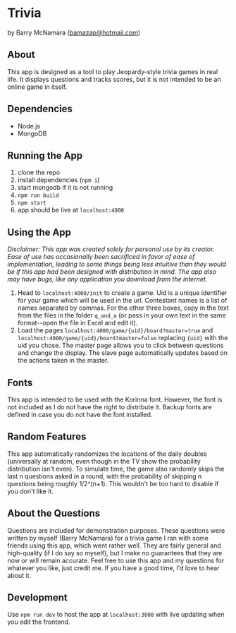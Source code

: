 # Trivia

by Barry McNamara (bamazap@hotmail.com)

## About

This app is designed as a tool to play Jeopardy-style trivia games in real
life. It displays questions and tracks scores, but it is not intended to be
an online game in itself.

## Dependencies

- Node.js
- MongoDB

## Running the App

1. clone the repo
2. install dependencies (`npm i`)
3. start mongodb if it is not running
4. `npm run build`
5. `npm start`
6. app should be live at `localhost:4000`

## Using the App

_Disclaimer: This app was created solely for personal use by its creator. Ease
of use has occasionally been sacrificed in favor of ease of implementation,
leading to some things being less intuitive than they would be if this app had
been designed with distribution in mind. The app also may have bugs, like any
application you download from the internet._

1. Head to `localhost:4000/init` to create a game. Uid is a unique identifier
   for your game which will be used in the url. Contestant names is a list of names
   separated by commas. For the other three boxes, copy in the text from the files
   in the folder `q_and_a` (or pass in your own text in the same format--open the
   file in Excel and edit it).
2. Load the pages `localhost:4000/game/{uid}/board?master=true` and
   `localhost:4000/game/{uid}/board?master=false` replacing `{uid}` with the
   uid you chose. The master page allows you to click between questions and
   change the display. The slave page automatically updates based on the
   actions taken in the master.

## Fonts

This app is intended to be used with the Korinna font. However, the font is not
included as I do not have the right to distribute it. Backup fonts are defined
in case you do not have the font installed.

## Random Features

This app automatically randomizes the locations of the daily doubles
(universally at random, even though in the TV show the probability distribution
isn't even). To simulate time, the game also randomly skips the last n questions
asked in a round, with the probability of skipping n questions being roughly
1/2^(n+1). This wouldn't be too hard to disable if you don't like it.

## About the Questions

Questions are included for demonstration purposes. These questions were written
by myself (Barry McNamara) for a trivia game I ran with some friends using this
app, which went rather well. They are fairly general and high-quality (if I do
say so myself), but I make no guarantees that they are now or will remain
accurate. Feel free to use this app and my questions for whatever you like,
just credit me. If you have a good time, I'd love to hear about it.

## Development

Use `npm run dev` to host the app at `localhost:3000` with live updating when you edit the frontend.
